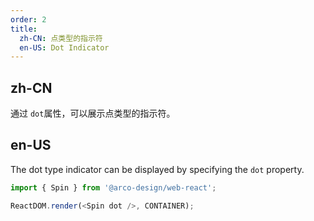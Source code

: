 ```yaml
---
order: 2
title:
  zh-CN: 点类型的指示符
  en-US: Dot Indicator
---
```


## zh-CN

通过 `dot`属性，可以展示点类型的指示符。

## en-US

The dot type indicator can be displayed by specifying the `dot` property.

```js
import { Spin } from '@arco-design/web-react';

ReactDOM.render(<Spin dot />, CONTAINER);
```
